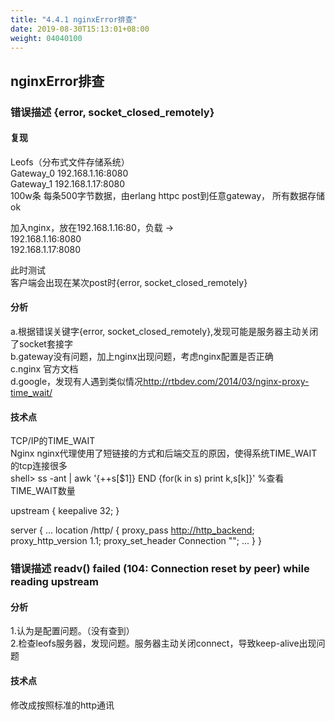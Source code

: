 ```yaml
---
title: "4.4.1 nginxError排查"
date: 2019-08-30T15:13:01+08:00
weight: 04040100
---
```


## nginxError排查

### 错误描述 {error, socket_closed_remotely}

#### 复现

Leofs（分布式文件存储系统）  
Gateway_0 192.168.1.16:8080  
Gateway_1 192.168.1.17:8080  
100w条 每条500字节数据，由erlang httpc post到任意gateway， 所有数据存储ok

加入nginx，放在192.168.1.16:80，负载 ->  
192.168.1.16:8080  
192.168.1.17:8080

此时测试  
客户端会出现在某次post时{error, socket_closed_remotely}

#### 分析

a.根据错误关键字{error, socket_closed_remotely},发现可能是服务器主动关闭了socket套接字  
b.gateway没有问题，加上nginx出现问题，考虑nginx配置是否正确  
c.nginx 官方文档  
d.google，发现有人遇到类似情况<http://rtbdev.com/2014/03/nginx-proxy-time_wait/>  

#### 技术点

TCP/IP的TIME_WAIT  
Nginx nginx代理使用了短链接的方式和后端交互的原因，使得系统TIME_WAIT的tcp连接很多  
 shell> ss -ant | awk '{++s[$1]} END {for(k in s) print k,s[k]}'
 %查看TIME_WAIT数量

upstream {
 keepalive 32;
}

server {
    ...
    location /http/ {
        proxy_pass <http://http_backend>;
        proxy_http_version 1.1;
        proxy_set_header Connection "";
        ...
    }
}

### 错误描述 readv() failed (104: Connection reset by peer) while reading upstream

#### 分析

1.认为是配置问题。（没有查到）  
2.检查leofs服务器，发现问题。服务器主动关闭connect，导致keep-alive出现问题  

#### 技术点

修改成按照标准的http通讯
